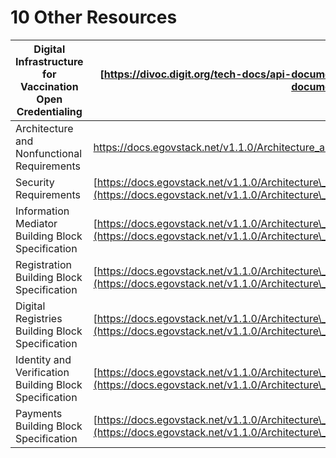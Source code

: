 # 10 Other Resources



|  Digital Infrastructure for Vaccination Open Credentialing |  [https://divoc.digit.org/tech-docs/api-documentation](https://divoc.digit.org/tech-docs/api-documentation)                                                                                                    |
| ---------------------------------------------------------- | -------------------------------------------------------------------------------------------------------------------------------------------------------------------------------------------------------------- |
| Architecture and Nonfunctional Requirements                | <p><a href="https://docs.egovstack.net/v1.1.0/Architecture_and_NonFunctional_Requirements_v1.1.0.pdf">https://docs.egovstack.net/v1.1.0/Architecture_and_NonFunctional_Requirements_v1.1.0.pdf</a></p><p> </p> |
| Security Requirements                                      | [https://docs.egovstack.net/v1.1.0/Architecture\_and\_NonFunctional\_Requirements\_v1.1.0.pdfDF](https://docs.egovstack.net/v1.1.0/Architecture\_and\_NonFunctional\_Requirements\_v1.1.0.pdfDF)               |
| Information Mediator Building Block Specification          | [https://docs.egovstack.net/v1.1.0/Architecture\_and\_NonFunctional\_Requirements\_v1.1.0.pdfF](https://docs.egovstack.net/v1.1.0/Architecture\_and\_NonFunctional\_Requirements\_v1.1.0.pdfF)                 |
| Registration Building Block Specification                  | [https://docs.egovstack.net/v1.1.0/Architecture\_and\_NonFunctional\_Requirements\_v1.1.0.pdfDF](https://docs.egovstack.net/v1.1.0/Architecture\_and\_NonFunctional\_Requirements\_v1.1.0.pdfDF)               |
| Digital Registries Building Block Specification            | [https://docs.egovstack.net/v1.1.0/Architecture\_and\_NonFunctional\_Requirements\_v1.1.0.pdfDF](https://docs.egovstack.net/v1.1.0/Architecture\_and\_NonFunctional\_Requirements\_v1.1.0.pdfDF)               |
| Identity and Verification Building Block Specification     | [https://docs.egovstack.net/v1.1.0/Architecture\_and\_NonFunctional\_Requirements\_v1.1.0.pdfDF](https://docs.egovstack.net/v1.1.0/Architecture\_and\_NonFunctional\_Requirements\_v1.1.0.pdfDF)               |
| Payments Building Block Specification                      | [https://docs.egovstack.net/v1.1.0/Architecture\_and\_NonFunctional\_Requirements\_v1.1.0.pdfF](https://docs.egovstack.net/v1.1.0/Architecture\_and\_NonFunctional\_Requirements\_v1.1.0.pdfF)                 |
